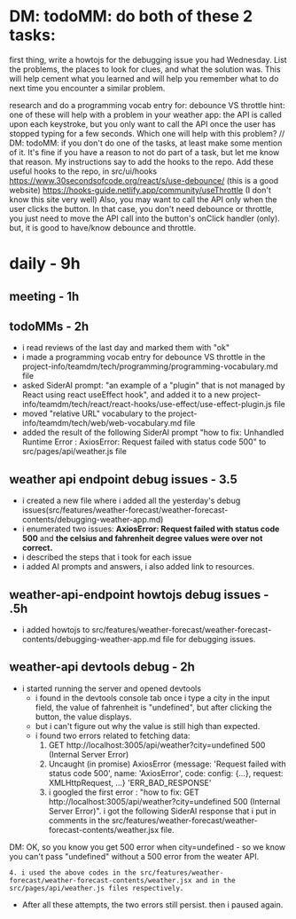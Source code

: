 
# DM: todoMM: do both of these 2 tasks:

first thing, write a howtojs for the debugging issue you had Wednesday. List the problems, the places to look for clues, and what the solution was. This will help cement what you learned and will help you remember what to do next time you encounter a similar problem.

research and do a programming vocab entry for:
debounce VS throttle
hint: one of these will help with a problem in your weather app: the API is called upon each keystroke, but you only want to call the API once the user has stopped typing for a few seconds. Which one will help with this problem?
// DM: todoMM: if you don't do one of the tasks, at least make some mention of it. It's fine if you have a reason to not do part of a task, but let me know that reason. My instructions say to add the hooks to the repo.
Add these useful hooks to the repo, in src/ui/hooks
https://www.30secondsofcode.org/react/s/use-debounce/ (this is a good website)
https://hooks-guide.netlify.app/community/useThrottle (I don't know this site very well)
Also, you may want to call the API only when the user clicks the button. In that case, you don't need debounce or throttle, you just need to move the API call into the button's onClick handler (only). but, it is good to have/know debounce and throttle.

# daily - 9h

## meeting - 1h

## todoMMs - 2h
* i read reviews of the last day and marked them with "ok"
* i made a programming vocab entry for debounce VS throttle in the project-info/teamdm/tech/programming/programming-vocabulary.md file
* asked SiderAI prompt: "an example of a "plugin" that is not managed by React using react useEffect hook", and added it to a new project-info/teamdm/tech/react/react-hooks/use-effect/use-effect-plugin.js file 
* moved "relative URL" vocabulary to the project-info/teamdm/tech/web/web-vocabulary.md file
* added the result of the following SiderAI prompt "how to fix: Unhandled Runtime Error : AxiosError: Request failed with status code 500" to src/pages/api/weather.js file

## weather api endpoint debug issues - 3.5
*  i created a new file where i added all the yesterday's debug issues(src/features/weather-forecast/weather-forecast-contents/debugging-weather-app.md)
*  i enumerated two issues: __AxiosError: Request failed with status code 500__ and __the celsius and fahrenheit degree values were over not correct.__
* i described the steps that i took for each issue
* i added AI prompts and answers, i also added link to resources.

##  weather-api-endpoint howtojs debug issues - .5h
* i added howtojs to src/features/weather-forecast/weather-forecast-contents/debugging-weather-app.md file for debugging issues.

## weather-api devtools debug - 2h
* i started running the server and opened devtools
  * i found in the devtools console tab once i type a city in the input field, the value of fahrenheit is "undefined", but after clicking the button, the value displays.
  * but i can't figure out why the value is still high than expected.
  * i found two errors related to fetching data:
    1. GET http://localhost:3005/api/weather?city=undefined 500 (Internal Server Error)
    2. Uncaught (in promise) AxiosError {message: 'Request failed with status code 500', name: 'AxiosError', code: config: {…}, request: XMLHttpRequest, …} 'ERR_BAD_RESPONSE'
    3. i googled the first error : "how to fix:  GET http://localhost:3005/api/weather?city=undefined 500 (Internal Server Error)". i got the following SiderAI response that i put in comments in the src/features/weather-forecast/weather-forecast-contents/weather.jsx file.

DM: OK, so you know you get 500 error when city=undefined - so we know you can't pass "undefined" without a 500 error from the weater API.

    4. i used the above codes in the src/features/weather-forecast/weather-forecast-contents/weather.jsx and in the src/pages/api/weather.js files respectively.

  * After all these attempts, the two errors still persist. then i paused again.